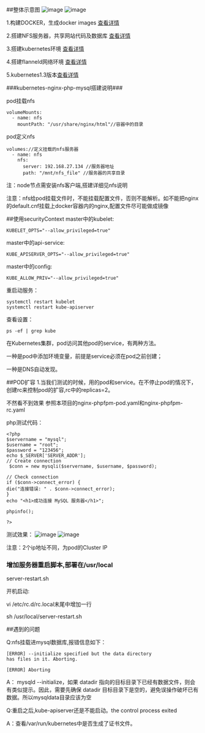 ##整体示意图
![image](https://github.com/zouhuigang/kubernetes/raw/master/images/master-node.png)
![image](https://github.com/zouhuigang/kubernetes/raw/master/images/service-pod.png)

1.构建DOCKER，生成docker images  [查看详情](https://github.com/zouhuigang/kubernetes/tree/master/docker "查看构建DOCKER")


2.搭建NFS服务器，共享网站代码及数据库 [查看详情](https://github.com/zouhuigang/kubernetes/tree/master/nfs-service)

3.搭建kubernetes环境 [查看详情](https://github.com/zouhuigang/kubernetes/tree/master/zhg-study)

4.搭建flanneld网络环境 [查看详情](https://github.com/zouhuigang/kubernetes/tree/master/flannel)

5.kubernetes1.3版本[查看详情](https://github.com/zouhuigang/kubernetes/tree/master/kubernetes-update)


###kubernetes-nginx-php-mysql搭建说明###

pod挂载nfs

    volumeMounts:
      - name: nfs 
        mountPath: "/usr/share/nginx/html"//容器中的目录

pod定义nfs

    volumes://定义挂载的nfs服务器
      - name: nfs
        nfs:
          server: 192.168.27.134 //服务器地址
          path: "/mnt/nfs_file" //服务器的共享目录

注：node节点需安装nfs客户端,搭建详细见nfs说明


注意：nfs给pod挂载文件时，不能挂载配置文件，否则不能解析。如不能把nginx的default.cnf挂载上docker容器内的nginx,配置文件尽可能做成镜像

##使用securityContext
master中的kubelet:

    KUBELET_OPTS="--allow_privileged=true"

master中的api-service:

    KUBE_APISERVER_OPTS="--allow_privileged=true"

master中的config:

    KUBE_ALLOW_PRIV="--allow_privileged=true"


重启动服务：

    systemctl restart kubelet 
    systemctl restart kube-apiserver
 
 
查看设置：

    ps -ef | grep kube



在Kubernetes集群，pod访问其他pod的service，有两种方法。

一种是pod中添加环境变量，前提是service必须在pod之前创建；

一种是DNS自动发现。


##POD扩容
1.当我们测试的时候，用的pod和service。在不停止pod的情况下，创建rc来控制pod的扩容,rc中的replicas=2。

不然看不到效果
参照本项目的nginx-phpfpm-pod.yaml和nginx-phpfpm-rc.yaml

php测试代码：

    <?php
    $servername = "mysql";
    $username = "root";
    $password = "123456";
    echo $_SERVER['SERVER_ADDR'];
    // Create connection
     $conn = new mysqli($servername, $username, $password);

    // Check connection
    if ($conn->connect_error) {
    die("连接错误: " . $conn->connect_error);
    }
    echo "<h1>成功连接 MySQL 服务器</h1>";

    phpinfo();

    ?>

测试效果：
![image](https://github.com/zouhuigang/kubernetes/raw/master/images/pod1.png)
![image](https://github.com/zouhuigang/kubernetes/raw/master/images/pod2.png)

注意：2个ip地址不同，为pod的Cluster IP


### 增加服务器重启脚本,部署在/usr/local

server-restart.sh

开机启动:

vi /etc/rc.d/rc.local末尾中增加一行

sh /usr/local/server-restart.sh

  

##遇到的问题

Q:nfs挂载进mysql数据库,报错信息如下：

    [ERROR] --initialize specified but the data directory 
    has files in it. Aborting.
    
    [ERROR] Aborting

A： mysqld --initialize，如果 datadir 指向的目标目录下已经有数据文件，则会有类似提示。因此，需要先确保 datadir 目标目录下是空的，避免误操作破坏已有数据。所以mysqldata目录应该为空


Q:重启之后,kube-apiserver还是不能启动。the control process exited

A：查看/var/run/kubernetes中是否生成了证书文件。

 
